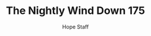 ---
image: /assets/img/nwd/175_nwd_1corinthians_16_14_niv.png
title: The Nightly Wind Down 175
categories:
  - The Nightly Wind Down
author: Hope Staff
notes: The Nightly Wind Down 175
embed: >-
  EMBED_GOES_HERE
transcript: >-
  SOME LINES OF TEXT START HERE
---